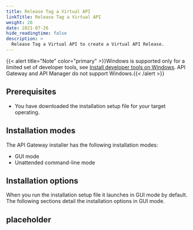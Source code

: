 ```yaml
---
title: Release Tag a Virtual API
linkTitle: Release Tag a Virtual API
weight: 20
date: 2021-07-26
hide_readingtime: false
description: >
  Release Tag a Virtual API to create a Virtual API Release.
---
```


{{< alert title="Note" color="primary" >}}Windows is supported only for a limited set of developer tools, see [Install developer tools on Windows](/docs/apim_installation/apigtw_install/install_dev_tools). API Gateway and API Manager do not support Windows.{{< /alert >}}

## Prerequisites

* You have downloaded the installation setup file for your target operating.

## Installation modes

The API Gateway installer has the following installation modes:

* GUI mode
* Unattended command-line mode

## Installation options

When you run the installation setup file it launches in GUI mode by default. The following sections detail the installation options in GUI mode.

## placeholder
